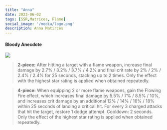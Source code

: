 ```yaml
---
title: "Anna"
date: 2023-06-02
tags: [SSR,Matrices, Flame]
social_image: '/media/logo.png'
description: Anna Matirces
---
```


#### Bloody Anecdote

![](https://telegra.ph/file/279e90d03308af567f70a.png)

> **2-piece:** After hitting a target with a flame weapon, increase final damage by 2.7% / 3.2% / 3.7% / 4.2% and final crit rate by 2% / 2% / 2.4% / 2.4% for 25 seconds, stacking up to 2 times. Only the effect with the highest star rating is applied when obtained repeatedly.

> **4-piece:** When equipping 2 or more flame weapons, gain the Flowing Fire effect, which increases final damage by 5.5% / 7% / 8.5% / 10%, and increases crit damage by an additional 12% / 14% / 16% / 18% within 25 seconds of landing a critical hit. For every 3 charged attacks that hit the target, restore 1 dodge attempt. Cooldown: 2 seconds. Only the effect of the highest star rating is applied when obtained repeatedly.





